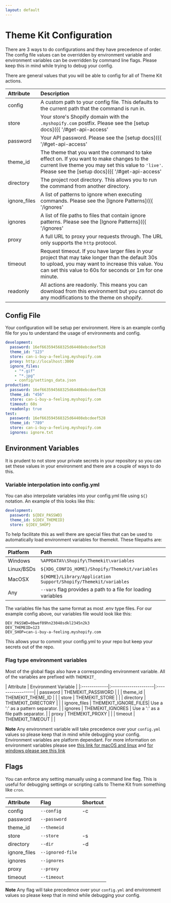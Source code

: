 ```yaml
---
layout: default
---
```

# Theme Kit Configuration

There are 3 ways to do configurations and they have precedence of order. The config
file values can be overridden by environment variable and environment variables
can be overridden by command line flags. Please keep this in mind while trying
to debug your config.

There are general values that you will be able to config for all of Theme Kit actions.

| Attribute    | Description
|:-------------|:---------------------
| config       | A custom path to your config file. This defaults to the current path that the command is run in.
| store        | Your store's Shopify domain with the `.myshopify.com` postfix. Please see the [setup docs]({{ '/#get-api-access' | prepend: site.baseurl }}) on how to get this value.
| password     | Your API password. Please see the [setup docs]({{ '/#get-api-access' | prepend: site.baseurl }}) on how to get this value.
| theme_id     | The theme that you want the command to take effect on. If you want to make changes to the current live theme you may set this value to `'live'`. Please see the [setup docs]({{ '/#get-api-access' | prepend: site.baseurl }}) on how to get this value.
| directory    | The project root directory. This allows you to run the command from another directory.
| ignore_files | A list of patterns to ignore when executing commands. Please see the [Ignore Patterns]({{ '/ignores' | prepend: site.baseurl }})  documentation.
| ignores      | A list of file paths to files that contain ignore patterns. Please see the [Ignore Patterns]({{ '/ignores' | prepend: site.baseurl }})  documentation.
| proxy        | A full URL to proxy your requests through. The URL only supports the `http` protocol.
| timeout      | Request timeout. If you have larger files in your project that may take longer than the default 30s to upload, you may want to increase this value. You can set this value to 60s for seconds or 1m for one minute.
| readonly     | All actions are readonly. This means you can download from this environment but you cannot do any modifications to the theme on shopify.

## Config File

Your configuration will be setup per environment. Here is an example config file
for you to understand the usage of environments and config.

```yaml
development:
  password: 16ef663594568325d64408ebcdeef528
  theme_id: "123"
  store: can-i-buy-a-feeling.myshopify.com
  proxy: http://localhost:3000
  ignore_files:
    - "*.gif"
    - "*.jpg"
    - config/settings_data.json
production:
  password: 16ef663594568325d64408ebcdeef528
  theme_id: "456"
  store: can-i-buy-a-feeling.myshopify.com
  timeout: 60s
  readonly: true
test:
  password: 16ef663594568325d64408ebcdeef528
  theme_id: "789"
  store: can-i-buy-a-feeling.myshopify.com
  ignores: ignore.txt
```

## Environment Variables

It is prudent to not store your private secrets in your repository so you can set
these values in your environment and there are a couple of ways to do this.

### Variable interpolation into config.yml
You can also interpolate variables into your config.yml file using `${}` notation.
An example of this looks like this:

```yaml
development:
  password: ${DEV_PASSWD}
  theme_id: ${DEV_THEMEID}
  store: ${DEV_SHOP}
```

To help facilitate this as well there are special files that can be used to automatically
load environment variables for themekit. These filepaths are:

| Platform   | Path |
| :--------- | :--- |
| Windows    | `%APPDATA%\Shopify\Themekit\variables`
| Linux/BSDs | `${XDG_CONFIG_HOME}/Shopify/Themekit/variables`
| MacOSX     | `${HOME}/Library/Application Support/Shopify/Themekit/variables`
| Any        | `--vars` flag provides a path to a file for loading variables

The variables file has the same format as most .env type files. For our example
config above, our variables file would look like this:

```
DEV_PASSWD=0bwef09hn23048sdkl2345n2k3
DEV_THEMEID=123
DEV_SHOP=can-i-buy-a-feeling.myshopify.com
```

This allows your to commit your config.yml to your repo but keep your secrets
out of the repo.


### Flag type environment variables
Most of the global flags also have a corresponding environment variable. All of
the variables are prefixed with `THEMEKIT_`

| Attribute    | Environment Variable |
|:-------------|:---------------------|:------------------|
| password     | THEMEKIT_PASSWORD    |                   |
| theme_id     | THEMEKIT_THEME_ID    |                   |
| store        | THEMEKIT_STORE       |                   |
| directory    | THEMEKIT_DIRECTORY   |                   |
| ignore_files | THEMEKIT_IGNORE_FILES| Use a ':' as a pattern separator.  |
| ignores      | THEMEKIT_IGNORES     | Use a ':' as a file path separator. |
| proxy        | THEMEKIT_PROXY       |                   |
| timeout      | THEMEKIT_TIMEOUT     |                   |

**Note** Any environment variable will take precedence over your `config.yml` values
so please keep that in mind while debugging your config.
Environment variables are platform dependant. For more information on environment
variables please see [this link for macOS and linux](https://www.cyberciti.biz/faq/set-environment-variable-linux/)
and [for windows please see this link](http://www.computerhope.com/issues/ch000549.htm)

## Flags

You can enforce any setting manually using a command line flag. This is useful for
debugging settings or scripting calls to Theme Kit from something like `cron`.

| Attribute    | Flag            | Shortcut
|:-------------|:----------------|:--------|
| config       | `--config`      | -c      |
| password     | `--password`    |         |
| theme_id     | `--themeid`     |         |
| store        | `--store`       | -s      |
| directory    | `--dir`         | -d      |
| ignore_files | `--ignored-file`|         |
| ignores      | `--ignores`     |         |
| proxy        | `--proxy`       |         |
| timeout      | `--timeout`     |         |

**Note** Any flag will take precedence over your `config.yml` and environment values
so please keep that in mind while debugging your config.
